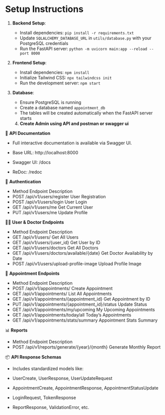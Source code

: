 # Setup Instructions
1. **Backend Setup**:
   - Install dependencies: `pip install -r requirements.txt`
   - Update `SQLALCHEMY_DATABASE_URL` in `utils/database.py` with your PostgreSQL credentials
   - Run the FastAPI server: `python -m uvicorn main:app --reload --port 8000`

2. **Frontend Setup**:
   - Install dependencies: `npm install`
   - Initialize Tailwind CSS: `npx tailwindcss init`
   - Run the development server: `npm start`

3. **Database**:
   - Ensure PostgreSQL is running
   - Create a database named `appointment_db`
   - The tables will be created automatically when the FastAPI server starts


   4. **Create Admin using API and postman or swagger ui**

📂 **API Documentation**
- Full interactive documentation is available via Swagger UI.

- Base URL: http://localhost:8000

- Swagger UI: /docs

- ReDoc: /redoc



🔐 **Authentication**
- Method	Endpoint	Description
- POST	/api/v1/users/register	User Registration
- POST	/api/v1/users/login	User Login
- GET	/api/v1/users/me	Get Current User
- PUT	/api/v1/users/me	Update Profile

🧑‍⚕️ **User & Doctor Endpoints**
- Method	Endpoint	Description
- GET	/api/v1/users/	Get All Users
- GET	/api/v1/users/{user_id}	Get User by ID
- GET	/api/v1/users/doctors	Get All Doctors
- GET	/api/v1/users/doctors/available/{date}	Get Doctor Availability by Date
- POST	/api/v1/users/upload-profile-image	Upload Profile Image

📅 **Appointment Endpoints**
- Method	Endpoint	Description
- POST	/api/v1/appointments/	Create Appointment
- GET	/api/v1/appointments/	List All Appointments
- GET	/api/v1/appointments/{appointment_id}	Get Appointment by ID
- PUT	/api/v1/appointments/{appointment_id}/status	Update Status
- GET	/api/v1/appointments/my/upcoming	My Upcoming Appointments
- GET	/api/v1/appointments/today/all	Today’s Appointments
- GET	/api/v1/appointments/stats/summary	Appointment Stats Summary

📊 **Reports**
- Method	Endpoint	Description
- POST	/api/v1/reports/generate/{year}/{month}	Generate Monthly Report

📦 **API Response Schemas**
- Includes standardized models like:

- UserCreate, UserResponse, UserUpdateRequest

- AppointmentCreate, AppointmentResponse, AppointmentStatusUpdate

- LoginRequest, TokenResponse

- ReportResponse, ValidationError, etc.
